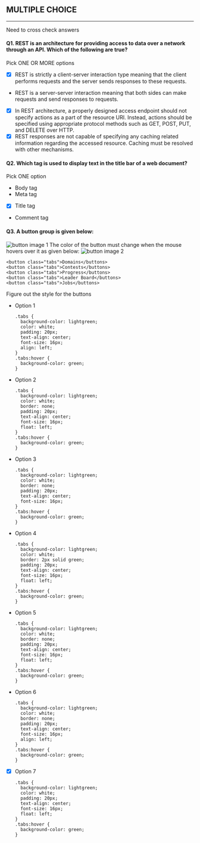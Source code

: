 ## MULTIPLE CHOICE
----
Need to cross check answers

#### Q1. REST is an architecture for providing access to data over a network through an API. Which of the following are true?
Pick ONE OR MORE options
  - [X] REST is strictly a client-server interaction type meaning that the client performs requests and the server sends responses to these requests.
  - REST is a server-server interaction meaning that both sides can make requests and send responses to requests.
  - [X] In REST architecture, a properly designed access endpoint should not specify actions as a part of the resource URI. Instead, actions should be specified using appropriate protocol methods such as GET, POST, PUT, and DELETE over HTTP.
  - [X] REST responses are not capable of specifying any caching related information regarding the accessed resource. Caching must be resolved with other mechanisms.

#### Q2. Which tag is used to display text in the title bar of a web document?
Pick ONE option
  - Body tag
  - Meta tag
  - [X] Title tag
  - Comment tag

#### Q3. A button group is given below:
![button image 1](https://i.imgur.com/K0AOuw8.png)
The color of the button must change when the mouse hovers over it as given below:
![button image 2](https://i.imgur.com/tyk7uRx.png)
  ```
  <button class="tabs">Domains</buttons>
  <button class="tabs">Contests</buttons>
  <button class="tabs">Progress</buttons>
  <button class="tabs">Leader Board</buttons>
  <button class="tabs">Jobs</buttons>
  ```
Figure out the style for the buttons
  - Option 1
    ``` 
    .tabs {
      background-color: lightgreen;
      color: white;
      padding: 20px;
      text-align: center;
      font-size: 16px;
      align: left;
    }
    .tabs:hover {
      background-color: green;
    }
    ```
  - Option 2
    ``` 
    .tabs {
      background-color: lightgreen;
      color: white;
      border: none;
      padding: 20px;
      text-align: center;
      font-size: 16px;
      float: left;
    }
    .tabs:hover {
      background-color: green;
    }
    ```
  - Option 3
    ``` 
    .tabs {
      background-color: lightgreen;
      color: white;
      border: none;
      padding: 20px;
      text-align: center;
      font-size: 16px;
    }
    .tabs:hover {
      background-color: green;
    }
    ```
  - Option 4
    ``` 
    .tabs {
      background-color: lightgreen;
      color: white;
      border: 2px solid green;
      padding: 20px;
      text-align: center;
      font-size: 16px;
      float: left;
    }
    .tabs:hover {
      background-color: green;
    }
    ```
  - Option 5
    ``` 
    .tabs {
      background-color: lightgreen;
      color: white;
      border: none;
      padding: 20px;
      text-align: center;
      font-size: 16px;
      float: left;
    }
    .tabs:hover {
      background-color: green;
    }
    ```
  - Option 6
    ``` 
    .tabs {
      background-color: lightgreen;
      color: white;
      border: none;
      padding: 20px;
      text-align: center;
      font-size: 16px;
      align: left;
    }
    .tabs:hover {
      background-color: green;
    }
    ```
  - [X] Option 7 
    ``` 
    .tabs {
      background-color: lightgreen;
      color: white;
      padding: 20px;
      text-align: center;
      font-size: 16px;
      float: left;
    }
    .tabs:hover {
      background-color: green;
    }
    ```

